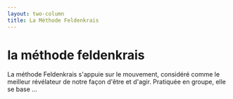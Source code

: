 ```yaml
---
layout: two-column
title: La Méthode Feldenkrais
---
```



# la méthode feldenkrais

La méthode Feldenkrais s'appuie sur le mouvement, considéré comme le meilleur révélateur de notre façon d'être et d'agir. Pratiquée en groupe, elle se base ...